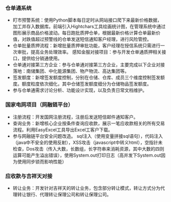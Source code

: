 ### 仓单通系统
+ 盯市预警系统：使用Python脚本每日定时从网站接口爬下来最新价格数据，加工并存入数据库。前端引入Hightchars工具绘画统计图，在管理系统中通过图形展示商品价格波动。每日跑批质押仓单，根据最新价格计算仓单最新价值，对跌值超过预警线的仓单发送短信通知客户经理，进行风险管控。
+ 仓单批量质押流程：新增批量质押审批功能，客户经理在授信系统只需进行一次审批，提高业务处理效率。
感知金服对接项目：参与开发仓单通质押相关接口，提供给分销通使用。
+ 仓单通对接第三方企业：参与仓单通对接第三方企业，主要完成以下企业对接落地：南储集团、中化能源集团、物产物流、高达集团等。
+ 签发额度：新增签发额度控制，分别在仓储、仓库、成员三个维度控制签发额度。额度粒度依次细化，其中仓储签发额度细分为仓储物品签发额度。
+ 参与仓单通需求讨论分析、功能设计实现，以及负责日常文档维护。
### 国家电网项目（网融链平台）
+ 注册流程：开发国网注册流程，注册后发送短信邮件通知客户。
+ 查询业务：新增核心企业按条件查询应收款，展示一笔应收款相关的所有交易流程。利用EasyExcel工具导出Excel工客户下载。
+ 参与网融链平台安全问题改造。
sql注入（使用变量拼接sql语句），代码注入（java中不安全的使用反射），XSS攻击（javascript中转义html），空指针未检查，Dos攻击（传入大数，长数组，长字符串来消耗资源，其中大数的四则运算可能产生溢出错误），使用System.out打印日志（高并发下System.out因为使用同步锁而影响性能）
### 应收款与吉祥天对接
+ 转让业务：开发针对吉祥天的转让业务，包含部分转让模式，转让方式分为代理转让银行、代理转让保理公司和转让保理公司。